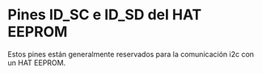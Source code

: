 # Pines ID_SC e ID_SD del HAT EEPROM

Estos pines están generalmente reservados para la comunicación i2c con un HAT EEPROM.
